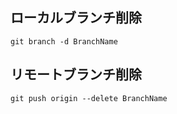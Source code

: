 ## ローカルブランチ削除
```
git branch -d BranchName
```
## リモートブランチ削除
```
git push origin --delete BranchName
```